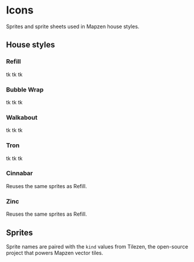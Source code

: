 # Icons

Sprites and sprite sheets used in Mapzen house styles.

## House styles

### Refill

tk tk tk

### Bubble Wrap

tk tk tk

### Walkabout

tk tk tk

### Tron

tk tk tk

### Cinnabar

Reuses the same sprites as Refill.

### Zinc

Reuses the same sprites as Refill.

## Sprites

Sprite names are paired with the `kind` values from Tilezen, the open-source project that powers Mapzen vector tiles.